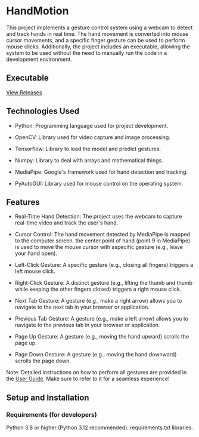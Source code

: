 # HandMotion
This project implements a gesture control system using a webcam to detect and track hands in real time. The hand movement is converted into mouse cursor movements, and a specific finger gesture can be used to perform mouse clicks. Additionally, the project includes an executable, allowing the system to be used without the need to manually run the code in a development environment.

## Executable
[View Releases](https://github.com/Gustavo-michel/HandMotion/releases)

## Technologies Used
- Python: Programming language used for project development.

- OpenCV: Library used for video capture and image processing.

- Tensorflow: Library to load the model and predict gestures.

- Numpy: Library to deal with arrays and mathematical things.

- MediaPipe: Google's framework used for hand detection and tracking.

- PyAutoGUI: Library used for mouse control on the operating system.

## Features
- Real-Time Hand Detection: The project uses the webcam to capture real-time video and track the user's hand.

- Cursor Control: The hand movement detected by MediaPipe is mapped to the computer screen. the center point of hand (point 9 in MediaPipe) is used to move the mouse cursor with  aspecific gesture (e.g., leave your hand open).

- Left-Click Gesture: A specific gesture (e.g., closing all fingers) triggers a left mouse click.

- Right-Click Gesture: A distinct gesture (e.g., lifting the thumb and thumb while keeping the other fingers closed) triggers a right mouse click.

- Next Tab Gesture: A gesture (e.g., make a right arrow) allows you to navigate to the next tab in your browser or application.

- Previous Tab Gesture: A gesture (e.g., make a left arrow) allows you to navigate to the previous tab in your browser or application.

- Page Up Gesture: A gesture (e.g., moving the hand upward) scrolls the page up.

- Page Down Gesture: A gesture (e.g., moving the hand downward) scrolls the page down.

Note: Detailed instructions on how to perform all gestures are provided in the  [User Guide](Shortly!). Make sure to refer to it for a seamless experience!

## Setup and Installation 
### Requirements (for developers)
Python 3.8 or higher (Python 3.12 recommended).
requirements.txt libraries.
